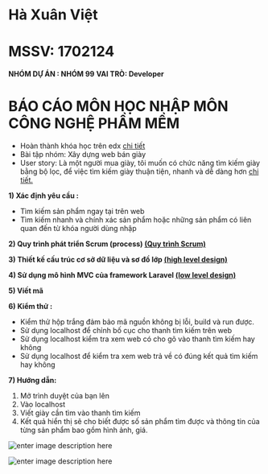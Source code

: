 ﻿# Hà Xuân Việt 

# MSSV: 1702124
**NHÓM DỰ ÁN : NHÓM 99**
**VAI TRÒ: Developer**
# BÁO CÁO  MÔN HỌC NHẬP MÔN CÔNG NGHỆ PHẦM MỀM

 - Hoàn thành khóa học trên edx [chi tiết](https://github.com/viet011299/INT2208-8-2019/blob/master/HaxuanViet/SoftEng1x.jpg)
 - Bài tập nhóm: Xây dựng web bán giày
 - User story:  Là một người mua giày, tôi muốn có chức năng tìm kiếm giày bằng bộ lọc, để việc tìm kiếm giày thuận tiện, nhanh và dễ dàng hơn [chi tiết.](https://github.com/truonganhhoang/INT2208-8-2019/issues/153)
 
 **1) Xác định yêu cầu :**	
		
 - Tìm kiếm sản phẩm ngay tại trên web
 - Tìm kiếm nhanh và chính xác sản phẩm hoặc những sản phẩm có liên quan đến từ khóa người dùng nhập

**2) Quy trình phát triển Scrum (process) [(Quy trình Scrum)](https://docs.google.com/document/d/1a4i_31R8WBUAnF91syr1FwBpKoAiTY6rEJt1xWjb74M/edit#heading=h.wgcflgn6nhvc)**

**3)  Thiết kế cấu trúc cơ sở dữ liệu và sơ đồ lớp [(high level design)](https://docs.google.com/document/d/1a4i_31R8WBUAnF91syr1FwBpKoAiTY6rEJt1xWjb74M/edit#heading=h.s1gtpk2qxmyz)**

**4) Sử dụng mô hình MVC của framework Laravel [(low level design)](https://docs.google.com/document/d/1a4i_31R8WBUAnF91syr1FwBpKoAiTY6rEJt1xWjb74M/edit#heading=h.5ctb0cg4d4m0)**

**5) Viết mã**

**6) Kiểm thử :**

	

 - Kiểm thử hộp trắng đảm bảo mã nguồn không bị lỗi, build và run được.
 -   Sử dụng localhost để chỉnh bố cục cho thanh tìm kiếm trên web
 -  Sử dụng localhost kiểm tra xem web có cho gõ vào thanh tìm kiếm hay không
 - Sử dụng localhost để kiểm tra xem web trả về có đúng kết quả tìm kiếm hay không

**7) Hướng dẫn:**

  1. Mở trình duyệt của bạn lên
  2. Vào localhost
  3. Viết giày cần tìm  vào thanh tìm kiếm 
  4. Kết quả hiển thị sẽ cho biết được số sản phẩm tìm được và thông tin của từng sản phẩm bao gồm hình ảnh, giá.
	
![enter image description here](https://scontent.fhan2-3.fna.fbcdn.net/v/t1.15752-9/59629494_2228246720597386_1659702494206361600_n.png?_nc_cat=108&_nc_oc=AQlJF0LFRxNwNdAWuqpwD6IvKZuLKl1D6mUdIoGQnZK5kdtMrZPukAlSbY-ReTEh19A&_nc_ht=scontent.fhan2-3.fna&oh=49fdfefa3e39d3156ba35ffae47d5dbb&oe=5D7494A6)


![enter image description here](https://scontent.fhan2-4.fna.fbcdn.net/v/t1.15752-9/60038080_2362320363983897_1931372180839333888_n.png?_nc_cat=100&_nc_oc=AQmH6pQCRdjn7ffYXv_NgUYdM78WOqiXZMgDQ0Sw7LKgh-DoUCOg0PTFrTxuZPuc1Kc&_nc_ht=scontent.fhan2-4.fna&oh=4d9ca4fb8f8c47ab5ad25ae1cd5abc8f&oe=5D5EAF41)

		
	 

			 

